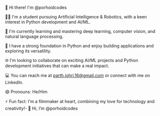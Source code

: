 👋 Hi there! I'm @porhoidcodes

👨‍🎓 I'm a student pursuing Artificial Intelligence & Robotics, with a keen interest in Python development and AI/ML.

🧠 I'm currently learning and mastering deep learning, computer vision, and natural language processing.

🐍 I have a strong foundation in Python and enjoy building applications and exploring its versatility.

🌐 I'm looking to collaborate on exciting AI/ML projects and Python development initiatives that can make a real impact.

💻 You can reach me at parth.johri.16@gmail.com or connect with me on LinkedIn.

😄 Pronouns: He/Him

⚡ Fun fact: I'm a filmmaker at heart, combining my love for technology and creativity!- 👋 Hi, I’m @porhoidcodes
